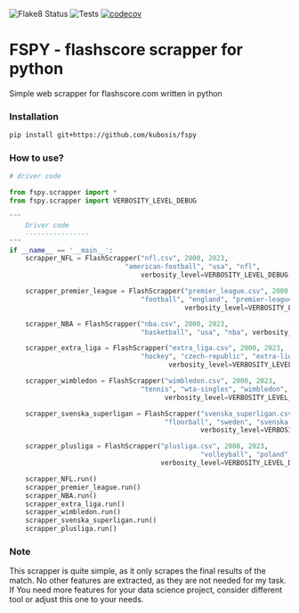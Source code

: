 ![Flake8 Status](https://github.com/kubosis/fspy/actions/workflows/quality.yml/badge.svg)
![Tests](https://github.com/kubosis/fspy/actions/workflows/test.yml/badge.svg)
[![codecov](https://codecov.io/gh/kubosis/fspy/branch/main/graph/badge.svg?token=secrets.CODECOV_TOKEN)](https://codecov.io/gh/kubosis/fspy)



# FSPY - flashscore scrapper for python
Simple web scrapper for flashscore.com written in python


### Installation

```bash
pip install git+https://github.com/kubosis/fspy
```


### How to use?

```python
# driver code

from fspy.scrapper import *
from fspy.scrapper import VERBOSITY_LEVEL_DEBUG

"""
    Driver code 
    ----------------
"""
if __name__ == '__main__':
    scrapper_NFL = FlashScrapper("nfl.csv", 2000, 2023,
                             "american-football", "usa", "nfl",
                                 verbosity_level=VERBOSITY_LEVEL_DEBUG)

    scrapper_premier_league = FlashScrapper("premier_league.csv", 2000, 2023,
                                 "football", "england", "premier-league",
                                            verbosity_level=VERBOSITY_LEVEL_DEBUG)

    scrapper_NBA = FlashScrapper("nba.csv", 2000, 2023,
                                 "basketball", "usa", "nba", verbosity_level=VERBOSITY_LEVEL_DEBUG)

    scrapper_extra_liga = FlashScrapper("extra_liga.csv", 2000, 2023,
                                 "hockey", "czech-republic", "extra-liga",
                                        verbosity_level=VERBOSITY_LEVEL_DEBUG)

    scrapper_wimbledon = FlashScrapper("wimbledon.csv", 2000, 2023,
                                 "tennis", "wta-singles", "wimbledon", has_seasons=False,
                                       verbosity_level=VERBOSITY_LEVEL_DEBUG)

    scrapper_svenska_superligan = FlashScrapper("svenska_superligan.csv", 2000, 2023,
                                       "floorball", "sweden", "svenska-superligan",
                                                verbosity_level=VERBOSITY_LEVEL_DEBUG)

    scrapper_plusliga = FlashScrapper("plusliga.csv", 2008, 2023,
                                                "volleyball", "poland", "plusliga",
                                      verbosity_level=VERBOSITY_LEVEL_DEBUG)

    scrapper_NFL.run()
    scrapper_premier_league.run()
    scrapper_NBA.run()
    scrapper_extra_liga.run()
    scrapper_wimbledon.run()
    scrapper_svenska_superligan.run()
    scrapper_plusliga.run()

```

### Note

This scrapper is quite simple, as it only scrapes the final results of the match. No other features are extracted, as they
are not needed for my task. If You need more features for your data science project, consider different tool or
adjust this one to your needs.


